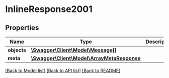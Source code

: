 # InlineResponse2001

## Properties
Name | Type | Description | Notes
------------ | ------------- | ------------- | -------------
**objects** | [**\Swagger\Client\Model\Message[]**](Message.md) |  | [optional] 
**meta** | [**\Swagger\Client\Model\ArrayMetaResponse**](ArrayMetaResponse.md) |  | [optional] 

[[Back to Model list]](../README.md#documentation-for-models) [[Back to API list]](../README.md#documentation-for-api-endpoints) [[Back to README]](../README.md)


